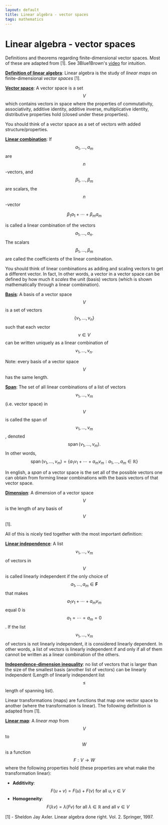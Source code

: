 ```yaml
---
layout: default
title: Linear algebra - vector spaces 
tags: mathematics
---
```


# Linear algebra - vector spaces

Definitions and theorems regarding finite-dimensional vector spaces. Most of these are adapted from [1]. See 3Blue1Brown's [video](https://www.youtube.com/watch?v=k7RM-ot2NWY) for intuition. 
 

  <u><b>Definition of linear algebra</b></u>: Linear algebra is the study of *linear maps* on finite-dimensional *vector spaces* [1].
  
  <u><b>Vector space</b></u>: A vector space is a set $$V$$ which contains vectors in space where the properties of commutativity, associativity, additive identity, additive inverse, multiplicative identity, distributive properties hold (closed under these properties).   
  

You should think of a vector space as a set of vectors with added structure/properties. 


  <u><b>Linear combination</b></u>: If $$a_{1}, \ldots, a_{m}$$ are $$n$$-vectors, and $$\beta_{1}, \ldots, \beta_{m}$$ are scalars, the $$n$$-vector

$$
\beta_{1} a_{1}+\cdots+\beta_{m} a_{m}
$$

is called a linear combination of the vectors $$a_{1}, \ldots, a_{n}.$$ The scalars $$\beta_{1}, \ldots, \beta_{m}$$ are called the coefficients of the linear combination. 


You should think of linear combinations as adding and scaling vectors to get a different vector. In fact, In other words, a vector in a vector space can be defined by how much it *scales* the unit (basis) vectors (which is shown mathematically through a linear combination). 


  <u><b>Basis</b></u>: A basis of a vector space $$V$$ is a set of vectors $$\left\{v_{1}, \ldots, v_{n}\right\}$$ such that each vector $$v \in V$$ can be written uniquely as a linear combination of $$v_{1}, \ldots, v_{n}.$$ 
  

Note: every basis of a vector space $$V$$ has the same length. 


  <u><b>Span</b></u>: The set of all linear combinations of a list of vectors $$v_{1}, \ldots, v_{m}$$ (i.e. vector space) in $$V$$ is called the span of $$v_{1}, \ldots, v_{m}$$, denoted $$\operatorname{span}(\left.v_{1}, \ldots, v_{m}\right).$$ In other words,
$$
\operatorname{span}\left(v_{1}, \ldots, v_{m}\right)=\left\{a_{1} v_{1}+\cdots+a_{m} v_{m}: a_{1}, \ldots, a_{m} \in \mathbb{R}\right\}
$$  

In english, a *span* of a vector space is the set all of the possible
vectors one can obtain from forming linear combinations with the basis vectors of that vector space. 


  <u><b>Dimension</b></u>: A dimension of a vector space $$V$$ is the length of any basis of $$V$$ [1]. 
  

All of this is nicely tied together with the most important definition: 


  <u><b>Linear independence</b></u>: A list $$v_{1}, \ldots, v_{m}$$ of vectors in $$V$$ is called linearly independent if the only choice of $$a_{1}, \ldots, a_{m} \in \mathbf{F}$$ that makes $$a_{1} v_{1}+\cdots+a_{m} v_{m}$$ equal 0 is $$a_{1}=\cdots=a_{m}=0$$. If the list $$v_{1}, \ldots, v_{m}$$ of vectors is not linearly independent, it is considered linearly dependent. In other words, a list of vectors is linearly independent if and only if all of them cannot be written as a linear combination of the others.  


  <u><b>Independence-dimension inequality</b></u>: no list of vectors that is larger than the size of the smallest basis (another list of vectors) can be linearly independent (Length of linearly independent list $$\leq$$ length of spanning list).


Linear transformations (maps) are functions that map one vector space to another (where the transformation is linear). The following definition is adapted from [1]. 

  <u><b>Linear map</b></u>: A *linear map* from $$V$$ to $$W$$ is a function $$F: V \rightarrow W$$ where the following properties hold (these properties are what make the transformation linear): 
  - **Additivity**: 
  $$
  F(u+v)=F(u) + F(v) \text { for all } u, v \in V
  $$
  - **Homogeneity**: 
  $$
  F(\lambda v)=\lambda(F v) \text { for all } \lambda \in \mathbb{R} \text { and all } v \in V
  $$
  


[1] - Sheldon Jay Axler. Linear algebra done right. Vol. 2. Springer, 1997. 

